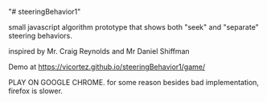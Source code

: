 "# steeringBehavior1" 
<p>small javascript algorithm prototype that shows both "seek" and "separate" steering behaviors. <p/>
<p>inspired by Mr. Craig Reynolds and Mr Daniel Shiffman<p/>


<p>Demo at <a href = https://vicortez.github.io/steeringBehavior1/game/>https://vicortez.github.io/steeringBehavior1/game/<a/><p/>
PLAY ON GOOGLE CHROME. for some reason besides bad implementation, firefox is slower.
